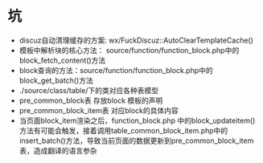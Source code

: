 # 坑 
- discuz自动清理缓存的方案: wx/FuckDiscuz::AutoClearTemplateCache()
- 模板中解析块的核心方法： source/function/function_block.php中的block_fetch_content()方法
- block查询的方法：source/function/function_block.php中的block_get_batch()方法
- ./source/class/table/下的类对应各种表模型
- pre_common_block表 存放block 模板的声明
- pre_common_block_item表 对应block的具体内容
- 当页面block_item渲染之后，function_block.php 中的block_updateitem() 方法有可能会触发，接着调用table_common_block_item.php中的insert_batch()方法，导致当前页面的数据更新到pre_common_block_item表，造成翻译的语言参杂